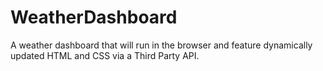 # WeatherDashboard
A weather dashboard that will run in the browser and feature dynamically updated HTML and CSS via a Third Party API.
